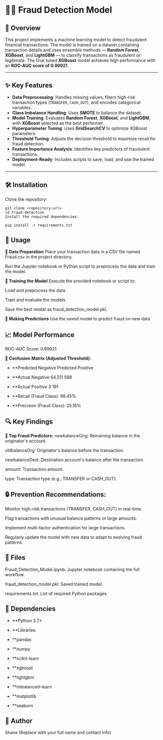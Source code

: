 # 🕵️‍♀️ Fraud Detection Model

## 📌 Overview

This project implements a machine learning model to detect fraudulent financial transactions. The model is trained on a dataset containing transaction details and uses ensemble methods — **Random Forest**, **XGBoost**, and **LightGBM** — to classify transactions as fraudulent or legitimate. The final tuned **XGBoost** model achieves high performance with an **ROC-AUC score of 0.99921**.

---

## ✨ Key Features

- **Data Preprocessing**: Handles missing values, filters high-risk transaction types (`TRANSFER`, `CASH_OUT`), and encodes categorical variables.
- **Class Imbalance Handling**: Uses **SMOTE** to balance the dataset.
- **Model Training**: Evaluates **Random Forest**, **XGBoost**, and **LightGBM**, with **XGBoost** selected as the best performer.
- **Hyperparameter Tuning**: Uses **GridSearchCV** to optimize XGBoost parameters.
- **Threshold Tuning**: Adjusts the decision threshold to maximize recall for fraud detection.
- **Feature Importance Analysis**: Identifies key predictors of fraudulent transactions.
- **Deployment-Ready**: Includes scripts to save, load, and use the trained model.

---

## 🛠️ Installation

Clone the repository:
```
git clone <repository-url>
cd Fraud-detection
Install the required dependencies:

pip install -r requirements.txt
``` 

## 🚀 Usage
**🔹 Data Preparation**
Place your transaction data in a CSV file named Fraud.csv in the project directory.

Run the Jupyter notebook or Python script to preprocess the data and train the model.

**🔹 Training the Model**
Execute the provided notebook or script to:

Load and preprocess the data.

Train and evaluate the models.

Save the best model as fraud_detection_model.pkl.

**🔹 Making Predictions**
Use the saved model to predict fraud on new data

## 📈 Model Performance
ROC-AUC Score: 0.99921

**🔸 Confusion Matrix (Adjusted Threshold):**

- **Predicted Negative	Predicted Positive
- **Actual Negative	64,511	568
- **Actual Positive	3	191
- **Recall (Fraud Class): 98.45%

- **Precision (Fraud Class): 25.16%

## 🔍 Key Findings
**🔑 Top Fraud Predictors:**
newbalanceOrig: Remaining balance in the originator's account.

oldbalanceOrg: Originator's balance before the transaction.

newbalanceDest: Destination account's balance after the transaction.

amount: Transaction amount.

type: Transaction type (e.g., TRANSFER or CASH_OUT).

## 🔒 Prevention Recommendations:
Monitor high-risk transactions (TRANSFER, CASH_OUT) in real-time.

Flag transactions with unusual balance patterns or large amounts.

Implement multi-factor authentication for large transactions.

Regularly update the model with new data to adapt to evolving fraud patterns.

## 📁 Files
Fraud_Detection_Model.ipynb: Jupyter notebook containing the full workflow.

fraud_detection_model.pkl: Saved trained model.

requirements.txt: List of required Python packages.

## 🧪 Dependencies
- **Python 3.7+

- **Libraries:

- **pandas

- **numpy

- **scikit-learn

- **xgboost

- **lightgbm

- **imbalanced-learn

- **matplotlib

- **seaborn

## 👤 Author
Shane (Replace with your full name and contact info)

